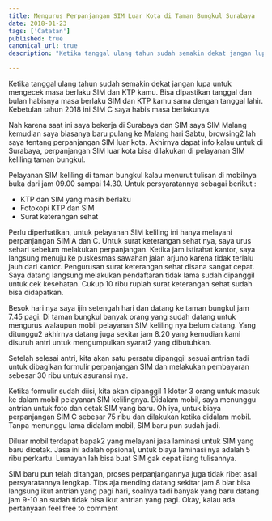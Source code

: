 ```yaml
---
title: Mengurus Perpanjangan SIM Luar Kota di Taman Bungkul Surabaya
date: 2018-01-23
tags: ['Catatan']
published: true
canonical_url: true
description: "Ketika tanggal ulang tahun sudah semakin dekat jangan lupa untuk mengecek masa berlaku SIM dan KTP kamu. Bisa dipastikan tanggal dan bulan habisnya masa berlaku SIM dan KTP kamu sama dengan tanggal lahir. Kebetulan tahun 2018 ini SIM C saya habis masa berlakunya."

---
```


Ketika tanggal ulang tahun sudah semakin dekat jangan lupa untuk mengecek masa berlaku SIM dan KTP kamu. Bisa dipastikan tanggal dan bulan habisnya masa berlaku SIM dan KTP kamu sama dengan tanggal lahir. Kebetulan tahun 2018 ini SIM C saya habis masa berlakunya.

Nah karena saat ini saya bekerja di Surabaya dan SIM saya SIM Malang kemudian saya biasanya baru pulang ke Malang hari Sabtu, browsing2 lah saya tentang perpanjangan SIM luar kota. Akhirnya dapat info kalau untuk di Surabaya, perpanjangan SIM luar kota bisa dilakukan di pelayanan SIM keliling  taman bungkul.

Pelayanan SIM keliling di taman bungkul kalau menurut tulisan di mobilnya buka dari jam 09.00 sampai 14.30. Untuk persyaratannya sebagai berikut :

- KTP dan SIM yang masih berlaku
- Fotokopi KTP dan SIM
- Surat keterangan sehat

Perlu diperhatikan, untuk pelayanan SIM keliling ini hanya melayani perpanjangan SIM A dan C. Untuk surat keterangan sehat nya, saya urus sehari sebelum melakukan perpanjangan. Ketika jam istirahat kantor, saya langsung menuju ke puskesmas sawahan jalan arjuno karena tidak terlalu jauh dari kantor. Pengurusan surat keterangan sehat disana sangat cepat. Saya datang langsung melakukan pendaftaran tidak lama sudah dipanggil untuk cek kesehatan. Cukup 10 ribu rupiah surat keterangan sehat sudah bisa didapatkan.

Besok hari nya saya ijin setengah hari dan datang ke taman bungkul jam 7.45 pagi. Di taman bungkul banyak orang yang sudah datang untuk mengurus walaupun mobil pelayanan SIM keliling nya belum datang. Yang ditunggu2 akhirnya datang juga sekitar jam 8.20 yang kemudian kami disuruh antri untuk mengumpulkan syarat2 yang dibutuhkan.

Setelah selesai antri, kita akan satu persatu dipanggil sesuai antrian tadi untuk dibagikan formulir perpanjangan SIM dan melakukan pembayaran sebesar 30 ribu untuk asuransi nya.

Ketika formulir sudah diisi, kita akan dipanggil 1 kloter 3 orang untuk masuk ke dalam mobil pelayanan SIM kelilingnya. Didalam mobil, saya menunggu antrian untuk foto dan cetak SIM yang baru. Oh iya, untuk biaya perpanjangan SIM C sebesar 75 ribu dan dilakukan ketika didalam mobil. Tanpa menunggu lama didalam mobil, SIM baru pun sudah jadi.

Diluar mobil terdapat bapak2 yang melayani jasa laminasi untuk SIM yang baru dicetak. Jasa ini adalah opsional, untuk biaya laminasi nya adalah 5 ribu perkartu. Lumayan lah bisa buat SIM gak cepat ilang tulisannya.

SIM baru pun telah ditangan, proses perpanjangannya juga tidak ribet asal persyaratannya lengkap. Tips aja mending datang sekitar jam 8 biar bisa langsung ikut antrian yang pagi hari, soalnya tadi banyak yang baru datang jam 9-10 an sudah tidak bisa ikut antrian yang pagi. Okay, kalau ada pertanyaan feel free to comment
